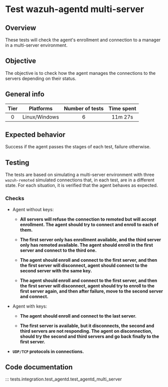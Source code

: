 # Test wazuh-agentd multi-server

## Overview

These tests will check the agent's enrollment and connection to a manager
in a multi-server environment.

## Objective

The objective is to check how the agent manages the connections to the servers depending on their status.

## General info

|Tier | Platforms | Number of tests | Time spent |
|:--:|:--:|:--:|:--:|
| 0 | Linux/Windows | 6 | 11m 27s |

## Expected behavior

Success if the agent passes the stages of each test, failure otherwise.

## Testing

The tests are based on simulating a multi-server environment with three
`wazuh-remoted` simulated connections that, in each test, are in a different state.
For each situation, it is verified that the agent behaves as expected. 

### Checks

- Agent without keys:
    - **All servers will refuse the connection to remoted but will accept enrollment. 
        The agent should try to connect and enroll to each of them.**
        
    - **The first server only has enrollment available, and the third server only has remoted available. 
        The agent should enroll in the first server and connect to the third one.**
      
    - **The agent should enroll and connect to the first server, and then the first server 
        will disconnect, agent should connect to the second server with the same key.**

    - **The agent should enroll and connect to the first server, and then the first server 
        will disconnect, agent should try to enroll to the first server again,
        and then after failure, move to the second server and connect.**
      
- Agent with keys:
    - **The agent should enroll and connect to the last server.**
      
    - **The first server is available, but it disconnects, the second and third servers
        are not responding. The agent on disconnection, should try the second and
        third servers and go back finally to the first server.**
    
- **`UDP/TCP` protocols in connections.**

## Code documentation

::: tests.integration.test_agentd.test_agentd_multi_server

